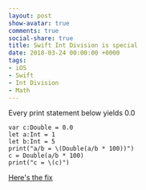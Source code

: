 ```yaml
---
layout: post
show-avatar: true
comments: true
social-share: true
title: Swift Int Division is special
date: 2018-03-24 00:00:00 +0000
tags:
- iOS
- Swift
- Int Division
- Math
---
```

Every print statement below yields 0.0

    var c:Double = 0.0
    let a:Int = 1
    let b:Int = 5
    print("a/b = \(Double(a/b * 100))")
    c = Double(a/b * 100)
    print("c = \(c)")

[Here's the fix](https://stackoverflow.com/a/48696698/5721803)
